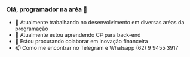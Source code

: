 ### Olá, programador na aréa 👋

- 🔭 Atualmente trabalhando no desenvolvimento em diversas aréas da programação
- 🌱 Atualmente estou aprendendo C# para back-end
- 👯 Estou procurando colaborar em inovação financeira
- 📫 Como me encontrar no Telegram e Whatsapp (62) 9 9455 3917

